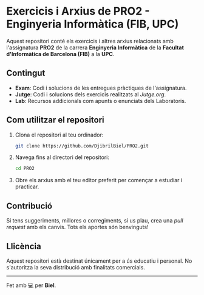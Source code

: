 # Exercicis i Arxius de PRO2 - Enginyeria Informàtica (FIB, UPC)

Aquest repositori conté els exercicis i altres arxius relacionats amb l'assignatura **PRO2** de la carrera **Enginyeria Informàtica** de la **Facultat d'Informàtica de Barcelona (FIB)** a la **UPC**.

## Contingut

- **Exam**: Codi i solucions de les entregues pràctiques de l'assignatura.
- **Jutge**: Codi i solucions dels exercicis realitzats al *Jutge.org*.
- **Lab**: Recursos addicionals com apunts o enunciats dels Laboratoris.

## Com utilitzar el repositori

1. Clona el repositori al teu ordinador:
   ```bash
   git clone https://github.com/DjibrilBiel/PRO2.git
   ```

2. Navega fins al directori del repositori:
   ```bash
   cd PRO2
   ```

3. Obre els arxius amb el teu editor preferit per començar a estudiar i practicar.

## Contribució

Si tens suggeriments, millores o corregiments, si us plau, crea una *pull request* amb els canvis. Tots els aportes són benvinguts!

## Llicència

Aquest repositori està destinat únicament per a ús educatiu i personal. No s'autoritza la seva distribució amb finalitats comercials.

---

Fet amb 💻 per **Biel**.
